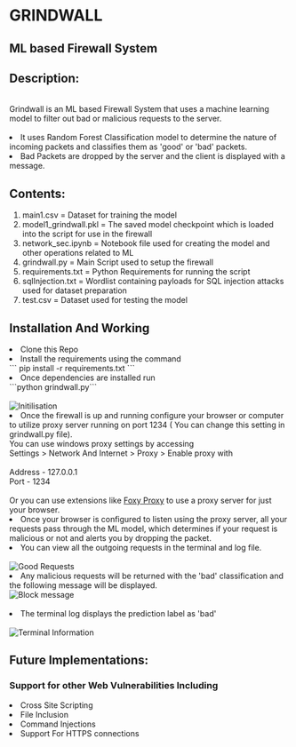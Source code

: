 # GRINDWALL 

## ML based Firewall System

## Description:

<br>
Grindwall is an ML based Firewall System that uses a machine learning model to filter out bad or malicious requests to the server.
</br>
<br>
<li>It uses Random Forest Classification model to determine the nature of incoming packets and classifies them as 'good' or 'bad' packets.
</li>
<li>Bad Packets are dropped by the server and the client is displayed with a message.
</li>

## Contents:

<ol>
<li>main1.csv =  Dataset for training the model
<li>model1_grindwall.pkl  = The saved model checkpoint which is loaded into the script for use in the firewall
<li>network_sec.ipynb = Notebook file used for creating the model and other operations related to ML
<li>grindwall.py = Main Script used to setup the firewall
<li>requirements.txt = Python Requirements for running the script
<li>sqlInjection.txt = Wordlist containing payloads for SQL injection attacks used for dataset preparation
<li>test.csv = Dataset used for testing the model


</ol>


## Installation And Working

<li>
Clone this Repo
<li>Install the requirements using the command <br>
``` pip install -r requirements.txt ``` 
</br>
<li>Once dependencies are installed run 
<br>
```python grindwall.py```
</br>
<br>
<img src="./images/image1.png" alt="Initilisation">
<br>
<li> Once the firewall is up and running configure your browser or computer to utilize proxy server running on port 1234 ( You can change this setting in grindwall.py file). <br>
You can  use windows proxy settings by accessing <br>
Settings > Network And Internet > Proxy > Enable proxy with 
<br><br>
Address - 127.0.0.1
<br>Port - 1234
<br><br>
Or you can use extensions like <a href="https://chrome.google.com/webstore/detail/foxyproxy-standard/gcknhkkoolaabfmlnjonogaaifnjlfnp">Foxy Proxy</a> to use a proxy server for just your browser.

<li>Once your browser is configured to listen using the proxy server, all your requests pass through the ML model, which determines if your request is malicious or not and alerts you by dropping the packet.

<li> You can view all the outgoing requests in the terminal and log file.
<br><br>
<img src="./images/image2.png" alt="Good Requests">
<br>
<li>Any malicious requests will be returned with the 'bad' classification and the following message will be displayed.
<br>
<img src="./images/image3.png" alt="Block message">
</br><br>
<li>The terminal log displays the prediction label as 'bad'
<br></br>
<img src="./images/image4.png" alt="Terminal Information">

## Future Implementations:

### Support for other Web Vulnerabilities Including 

<li> Cross Site Scripting
<li> File Inclusion
<li> Command Injections
<li> Support For HTTPS connections


